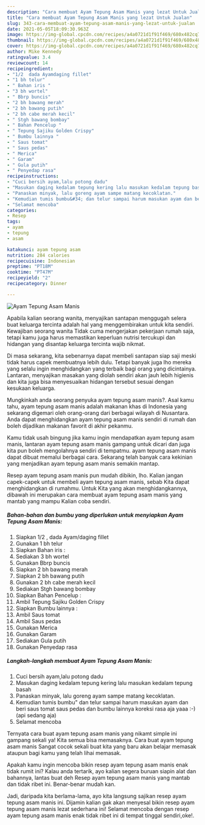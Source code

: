 ```yaml
---
description: "Cara membuat Ayam Tepung Asam Manis yang lezat Untuk Jualan"
title: "Cara membuat Ayam Tepung Asam Manis yang lezat Untuk Jualan"
slug: 343-cara-membuat-ayam-tepung-asam-manis-yang-lezat-untuk-jualan
date: 2021-05-05T18:09:30.963Z
image: https://img-global.cpcdn.com/recipes/a4a0721d1f91f469/680x482cq70/ayam-tepung-asam-manis-foto-resep-utama.jpg
thumbnail: https://img-global.cpcdn.com/recipes/a4a0721d1f91f469/680x482cq70/ayam-tepung-asam-manis-foto-resep-utama.jpg
cover: https://img-global.cpcdn.com/recipes/a4a0721d1f91f469/680x482cq70/ayam-tepung-asam-manis-foto-resep-utama.jpg
author: Mike Kennedy
ratingvalue: 3.4
reviewcount: 14
recipeingredient:
- "1/2  dada Ayamdaging fillet"
- "1 bh telur"
- " Bahan iris "
- "3 bh wortel"
- " Bbrp buncis"
- "2 bh bawang merah"
- "2 bh bawang putih"
- "2 bh cabe merah kecil"
- " Stgh bawang bombay"
- " Bahan Pencelup "
- " Tepung Sajiku Golden Crispy"
- " Bumbu lainnya "
- " Saus tomat"
- " Saus pedas"
- " Merica"
- " Garam"
- " Gula putih"
- " Penyedap rasa"
recipeinstructions:
- "Cuci bersih ayam,lalu potong dadu"
- "Masukan daging kedalam tepung kering lalu masukan kedalam tepung basah"
- "Panaskan minyak, lalu goreng ayam sampe matang kecoklatan."
- "Kemudian tumis bumbu&#34; dan telur sampai harum masukan ayam dan beri saus tomat saus pedas dan bumbu lainnya koreksi rasa aja yaaa :-) (api sedang aja)"
- "Selamat mencoba"
categories:
- Resep
tags:
- ayam
- tepung
- asam

katakunci: ayam tepung asam 
nutrition: 284 calories
recipecuisine: Indonesian
preptime: "PT18M"
cooktime: "PT47M"
recipeyield: "2"
recipecategory: Dinner

---
```



![Ayam Tepung Asam Manis](https://img-global.cpcdn.com/recipes/a4a0721d1f91f469/680x482cq70/ayam-tepung-asam-manis-foto-resep-utama.jpg)

Apabila kalian seorang wanita, menyajikan santapan menggugah selera buat keluarga tercinta adalah hal yang menggembirakan untuk kita sendiri. Kewajiban seorang  wanita Tidak cuma mengerjakan pekerjaan rumah saja, tetapi kamu juga harus memastikan keperluan nutrisi tercukupi dan hidangan yang disantap keluarga tercinta wajib nikmat.

Di masa  sekarang, kita sebenarnya dapat membeli santapan siap saji meski tidak harus capek membuatnya lebih dulu. Tetapi banyak juga lho mereka yang selalu ingin menghidangkan yang terbaik bagi orang yang dicintainya. Lantaran, menyajikan masakan yang diolah sendiri akan jauh lebih higienis dan kita juga bisa menyesuaikan hidangan tersebut sesuai dengan kesukaan keluarga. 



Mungkinkah anda seorang penyuka ayam tepung asam manis?. Asal kamu tahu, ayam tepung asam manis adalah makanan khas di Indonesia yang sekarang digemari oleh orang-orang dari berbagai wilayah di Nusantara. Anda dapat menghidangkan ayam tepung asam manis sendiri di rumah dan boleh dijadikan makanan favorit di akhir pekanmu.

Kamu tidak usah bingung jika kamu ingin mendapatkan ayam tepung asam manis, lantaran ayam tepung asam manis gampang untuk dicari dan juga kita pun boleh mengolahnya sendiri di tempatmu. ayam tepung asam manis dapat dibuat memalui berbagai cara. Sekarang telah banyak cara kekinian yang menjadikan ayam tepung asam manis semakin mantap.

Resep ayam tepung asam manis pun mudah dibikin, lho. Kalian jangan capek-capek untuk membeli ayam tepung asam manis, sebab Kita dapat menghidangkan di rumahmu. Untuk Kita yang akan menghidangkannya, dibawah ini merupakan cara membuat ayam tepung asam manis yang mantab yang mampu Kalian coba sendiri.

<!--inarticleads1-->

##### Bahan-bahan dan bumbu yang diperlukan untuk menyiapkan Ayam Tepung Asam Manis:

1. Siapkan 1/2 , dada Ayam/daging fillet
1. Gunakan 1 bh telur
1. Siapkan  Bahan iris :
1. Sediakan 3 bh wortel
1. Gunakan  Bbrp buncis
1. Siapkan 2 bh bawang merah
1. Siapkan 2 bh bawang putih
1. Gunakan 2 bh cabe merah kecil
1. Sediakan  Stgh bawang bombay
1. Siapkan  Bahan Pencelup :
1. Ambil  Tepung Sajiku Golden Crispy
1. Siapkan  Bumbu lainnya :
1. Ambil  Saus tomat
1. Ambil  Saus pedas
1. Gunakan  Merica
1. Gunakan  Garam
1. Sediakan  Gula putih
1. Gunakan  Penyedap rasa




<!--inarticleads2-->

##### Langkah-langkah membuat Ayam Tepung Asam Manis:

1. Cuci bersih ayam,lalu potong dadu
1. Masukan daging kedalam tepung kering lalu masukan kedalam tepung basah
1. Panaskan minyak, lalu goreng ayam sampe matang kecoklatan.
1. Kemudian tumis bumbu&#34; dan telur sampai harum masukan ayam dan beri saus tomat saus pedas dan bumbu lainnya koreksi rasa aja yaaa :-) (api sedang aja)
1. Selamat mencoba




Ternyata cara buat ayam tepung asam manis yang nikamt simple ini gampang sekali ya! Kita semua bisa memasaknya. Cara buat ayam tepung asam manis Sangat cocok sekali buat kita yang baru akan belajar memasak ataupun bagi kamu yang telah lihai memasak.

Apakah kamu ingin mencoba bikin resep ayam tepung asam manis enak tidak rumit ini? Kalau anda tertarik, ayo kalian segera buruan siapin alat dan bahannya, lantas buat deh Resep ayam tepung asam manis yang mantab dan tidak ribet ini. Benar-benar mudah kan. 

Jadi, daripada kita berlama-lama, ayo kita langsung sajikan resep ayam tepung asam manis ini. Dijamin kalian gak akan menyesal bikin resep ayam tepung asam manis lezat sederhana ini! Selamat mencoba dengan resep ayam tepung asam manis enak tidak ribet ini di tempat tinggal sendiri,oke!.

